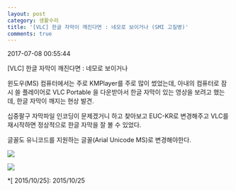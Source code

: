 ```yaml
---
layout: post
category: 생활수리
title: '[VLC] 한글 자막이 깨진다면 : 네모로 보이거나 (SMI 고질병)'
comments: true
---
```



2017-07-08 00:55:44


[VLC] 한글 자막이 깨진다면 : 네모로 보이거나

  

윈도우(MS) 컴퓨터에서는 주로 KMPlayer를 주로 많이 썼었는데, 아내의 컴퓨터로 잠시 쓸 플레이어로 VLC Portable 을
다운받아서 한글 자막이 있는 영상을 보려고 했는데, 한글 자막이 깨지는 현상 발견.

  

십중팔구 자막파일 인코딩이 문제겠거니 하고 찾아보고 EUC-KR로 변경해주고 VLC를 재시작하면 정상적으로 한글 자막을 잘 볼 수 있었다.

  

글꼴도 유니코드를 지원하는 글꼴(Arial Unicode MS)로 변경해야한다.

  

![][link0]

  

![][link1]

  

  *[ 2015/10/25]: 2015/10/25


[link0]:https://t1.daumcdn.net/cfile/tistory/2737614F595FAEBA05
[link1]:https://t1.daumcdn.net/cfile/tistory/221BAC4F595FAEBB37
